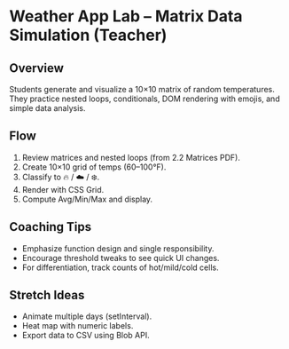 # Weather App Lab – Matrix Data Simulation (Teacher)

## Overview
Students generate and visualize a 10×10 matrix of random temperatures. They practice nested loops, conditionals, DOM rendering with emojis, and simple data analysis.

## Flow
1. Review matrices and nested loops (from 2.2 Matrices PDF).
2. Create 10×10 grid of temps (60–100°F).
3. Classify to 🔥 / ☁️ / ❄️.
4. Render with CSS Grid.
5. Compute Avg/Min/Max and display.

## Coaching Tips
- Emphasize function design and single responsibility.
- Encourage threshold tweaks to see quick UI changes.
- For differentiation, track counts of hot/mild/cold cells.

## Stretch Ideas
- Animate multiple days (setInterval).
- Heat map with numeric labels.
- Export data to CSV using Blob API.
